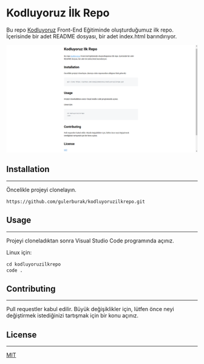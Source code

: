 # Kodluyoruz İlk Repo

Bu repo [Kodluyoruz](https://patika.dev) Front-End Eğitiminde oluşturduğumuz ilk repo. İçerisinde bir adet README dosyası, bir adet index.html barındırıyor.

![Kodluyoruz ilk repo](markdown.png)

## Installation
---
Öncelikle projeyi clonelayın.
```
https://github.com/gulerburak/kodluyoruzilkrepo.git
```

## Usage
---
Projeyi cloneladıktan sonra Visual Studio Code programında açınız.

Linux için:
```
cd kodluyoruzilkrepo
code .
```

## Contributing
---
Pull requestler kabul edilir. Büyük değişiklikler için, lütfen önce neyi değiştirmek istediğinizi tartışmak için bir konu açınız.

## License
---
[MIT](https://github.com/gulerburak/kodluyoruzilkrepo.git)